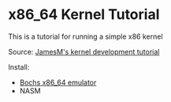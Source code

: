# x86_64 Kernel Tutorial
This is a tutorial for running a simple x86 kernel

Source: [JamesM's kernel development tutorial](http://www.jamesmolloy.co.uk/tutorial_html/1.-Environment%20setup.html)

Install:
* [Bochs x86_64 emulator](http://bochs.sourceforge.net/)
* NASM
